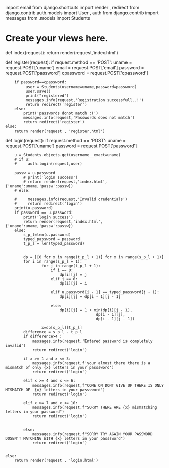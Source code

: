 import email
from django.shortcuts import render , redirect
from django.contrib.auth.models import User , auth
from django.contrib import messages
from .models import Students
# Create your views here.
def index(request):
    return render(request,'index.html')


def register(request):
    if request.method == 'POST':
        uname = request.POST['uname']
        email = request.POST['email']
        password = request.POST['password']
        cpassword = request.POST['cpassword']

        if password==cpassword:
             user = Students(username=uname,password=password)
             user.save()
             print("registered")
             messages.info(request,'Registration successfull..!')
             return redirect('register')
        else:
            print('passwords donot match :(')
            messages.info(request,'Passwords does not match')
            return redirect('register')
    else:
        return render(request , 'register.html')

def login(request):
    if request.method == 'POST':
        uname = request.POST['uname']
        password = request.POST['password']
        
        u = Students.objects.get(username__exact=uname)
        # if u:
        #     auth.login(request,user)
            
        passw = u.password
            # print('login success')
            # return render(request,'index.html',{'uname':uname,'passw':passw})
        # else:
            
        #     messages.info(request,'Invalid credentials')
        #     return redirect('login')
        print(u.password)
        if password == u.password:
            print('login success')
            return render(request,'index.html',{'uname':uname,'passw':passw})
        else:
            s_p_l=len(u.password)
            typed_password = password
            t_p_l = len(typed_password)

            
            dp = [[0 for x in range(t_p_l + 1)] for x in range(s_p_l + 1)]
            for i in range(s_p_l + 1):
                    for j in range(t_p_l + 1):
                        if i == 0:
                            dp[i][j] = j
                        elif j == 0:
                            dp[i][j] = i

                        elif u.password[i - 1] == typed_password[j - 1]:
                            dp[i][j] = dp[i - 1][j - 1]

                        else:
                            dp[i][j] = 1 + min(dp[i][j - 1],
                                            dp[i - 1][j],
                                            dp[i - 1][j - 1])

                    x=dp[s_p_l][t_p_l]
            difference = s_p_l - t_p_l
            if difference>4 :
                messages.info(request,'Entered password is completely invalid')
                return redirect('login')

            if x >= 1 and x <= 3:
                messages.info(request,f'your almost there there is a mismatch of only {x} letters in your passsword')
                return redirect('login')

            elif x >= 4 and x <= 6:
                messages.info(request,f"COME ON DONT GIVE UP THERE IS ONLY MISMATCH OF  {x} letters in your passsword")
                return redirect('login')

            elif x >= 7 and x <= 10:
                messages.info(request,f"SORRY THERE ARE {x} mismatching  letters in your password")
                return redirect('login')


            else:
                messages.info(request,f"SORRY TRY AGAIN YOUR PASSWORD DOSEN'T MATCHING WITH {x} letters in your passsword")
                return redirect('login')

                
    else:
        return render(request , 'login.html')
